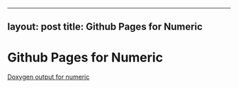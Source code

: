 
---
layout: post
title: Github Pages for Numeric
---

# Github Pages for Numeric

[Doxygen output for numeric](doxygen-html/index.html)

